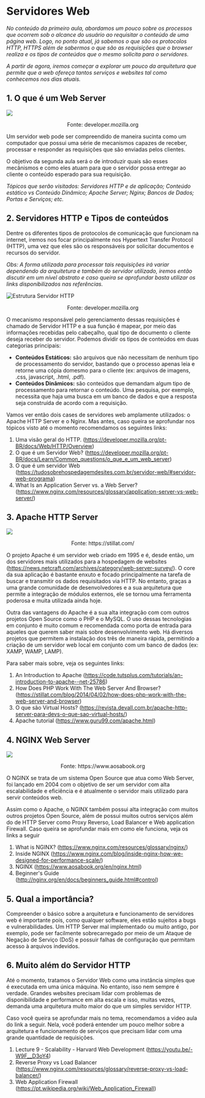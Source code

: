# Servidores Web

*No conteúdo da primeiro aula, abordamos um pouco sobre os processos que ocorrem sob o alcance do usuário ao requisitar o conteúdo de uma página web. Logo, no ponto atual, já sabemos o que são os protocolos HTTP, HTTPS além de sabermos o que são as requisições que o browser realiza e os tipos de conteúdos que o mesmo solicita para o servidores.*

*A partir de agora, iremos começar a explorar um pouco da arquitetura que permite que a web ofereça tantos serviços e websites tal como conhecemos nos dias atuais.*

## 1. O que é um Web Server 

![](https://media.prod.mdn.mozit.cloud/attachments/2016/08/09/13677/d031b77dee83f372ffa4e0389d68108b/Fetching_a_page.png) 
<p style="text-align: center;">Fonte: developer.mozilla.org</p>


Um servidor web pode ser compreendido de maneira sucinta como um computador que possui uma série de mecanismos capazes de receber, processar e responder as requisições que são enviadas pelos clientes.

O objetivo da segunda aula será o de introduzir quais são esses mecânismos e como eles atuam para que o servidor possa entregar ao cliente o conteúdo esperado para sua requisição.

*Tópicos que serão visitados: Servidores HTTP e de aplicação; Conteúdo estático vs Conteúdo Dinâmico; Apache Server; Nginx; Bancos de Dados; Portas e Serviços; etc.*

## 2. Servidores HTTP e Tipos de conteúdos

Dentre os diferentes tipos de protocolos de comunicação que funcionam na internet, iremos nos focar principalmente nos Hypertext Transfer Protocol (HTTP), uma vez que eles são os responsáveis por solicitar documentos e recursos do servidor.

*Obs: A forma utilizada para processar tais requisições irá variar dependendo da arquitetura e também do servidor utilizado, iremos então discutir em um nível abstrato e caso queira se aprofundar basta utilizar os links disponibilizados nas referências.*

![Estrutura Servidor HTTP](https://i.imgur.com/HHyYUgW.png)
<p style="text-align: center;">Fonte: developer.mozilla.org</p>

O mecanismo responsável pelo gerenciamento dessas requisições é chamado de Servidor HTTP e a sua função é mapear, por meio das informações recebidas pelo cabeçalho, qual tipo de documento o cliente deseja receber do servidor. Podemos dividir os tipos de conteúdos em duas categorias principais:

* **Conteúdos Estáticos:** são arquivos que não necessitam de nenhum tipo de processamento do servidor, bastando que o processo apenas leia e retorne uma cópia domesmo para o cliente (ex: arquivos de imagens, .css, javascript, .html, .pdf).
* **Conteúdos Dinâmicos:** são conteúdos que demandam algum tipo de processamento para retornar o conteúdo. Uma pesquisa, por exemplo, necessita que haja uma busca em um banco de dados e que a resposta seja construída de acordo com a requisição.

Vamos ver então dois cases de servidores web amplamente utilizados: o Apache HTTP Server e o Nginx. Mas antes, caso queira se aprofundar nos tópicos visto até o momento recomendamos os seguintes links:

1. Uma visão geral do HTTP. (https://developer.mozilla.org/pt-BR/docs/Web/HTTP/Overview)
2. O que é um Servidor Web? (https://developer.mozilla.org/pt-BR/docs/Learn/Common_questions/o_que_e_um_web_server)
3. O que é um servidor Web (https://tudosobrehospedagemdesites.com.br/servidor-web/#servidor-web-programa)
4. What Is an Application Server vs. a Web Server? (https://www.nginx.com/resources/glossary/application-server-vs-web-server/)

## 3. Apache HTTP Server

![](https://s3.amazonaws.com/stillat/img/ch1_request_lifecycle.png) 
<p style="text-align: center;">Fonte: https://stillat.com/</p>

O projeto Apache é um servidor web criado em 1995 e é, desde então, um dos servidores mais utilizados para a hospedagem de websites (https://news.netcraft.com/archives/category/web-server-survey/). O core da sua aplicação é bastante enxuto e focado principalmente na tarefa de buscar e transmitir os dados requisitados via HTTP. No entanto, graças a uma grande comunidade de desenvolvedores e a sua arquitetura que permite a integração de módulos externos, ele se tornou uma ferramenta poderosa e muita utilizada ainda hoje.

Outra das vantagens do Apache é a sua alta integração com com outros projetos Open Source como o PHP e o MySQL. O uso dessas tecnologias em conjunto é muito comum e recomendada como porta de entrada para aqueles que querem saber mais sobre desenvolvimento web. Há diversos projetos que permitem a instalação dos três de maneira rápida, permitindo a criação de um servidor web local em conjunto com um banco de dados (ex: XAMP, WAMP, LAMP).

Para saber mais sobre, veja os seguintes links:

1. An Introduction to Apache (https://code.tutsplus.com/tutorials/an-introduction-to-apache--net-25786)
2. How Does PHP Work With The Web Server And Browser? (https://stillat.com/blog/2014/04/02/how-does-php-work-with-the-web-server-and-browser)
3. O que são Virtual Hosts? (https://revista.devall.com.br/apache-http-server-para-devs-o-que-sao-virtual-hosts/)
4. Apache tutorial (https://www.guru99.com/apache.html)

## 4. NGINX Web Server

![](https://www.aosabook.org/images/nginx/architecture.png) 
<p style="text-align: center;">Fonte: https://www.aosabook.org</p>

O NGINX se trata de um sistema Open Source que atua como Web Server, foi lançado em 2004 com o objetivo de ser um servidor com alta escalabilidade e eficiência e é atualmente o servidor mais utilizado para servir conteúdos web.

Assim como o Apache, o NGINX também possui alta integração com muitos outros projetos Open Source, além de possui muitos outros serviços além do de HTTP Server como Proxy Reverso, Load Balancer e Web application Firewall. Caso queira se aprofundar mais em como ele funciona, veja os links a seguir

1. What is NGINX? (https://www.nginx.com/resources/glossary/nginx/)
2. Inside NGINX (https://www.nginx.com/blog/inside-nginx-how-we-designed-for-performance-scale/)
3. NGINX (https://www.aosabook.org/en/nginx.html)
4. Beginner's Guide (http://nginx.org/en/docs/beginners_guide.html#control)

## 5. Qual a importância?

Compreender o básico sobre a arquitetura e funcionamento de servidores web é importante pois, como qualquer software, eles estão sujeitos a bugs e vulnerabilidades. Um HTTP Server mal implementado ou muito antigo, por exemplo, pode ser facilmente sobrecarregado por meio de um Ataque de Negação de Serviço (DoS) e possuir falhas de configuração que permitam acesso à arquivos indevidos.

## 6. Muito além do Servidor HTTP

Até o momento, tratamos o Servidor Web como uma instância simples que é executada em uma única máquina. No entanto, isso nem sempre é verdade. Grandes websites precisam lidar com problemas de disponibilidade e performance em alta escala e isso, muitas vezes, demanda uma arquitetura muito maior do que um simples servidor HTTP.

Caso você queira se aprofundar mais no tema, recomendamos a video aula do link a seguir. Nela, você poderá entender um pouco melhor sobre a arquitetura e funcionamento de serviços que precisam lidar com uma grande quantidade de requisições.

1. Lecture 9 - Scalability - Harvard Web Development (https://youtu.be/-W9F__D3oY4)
2. Reverse Proxy vs Load Balancer (https://www.nginx.com/resources/glossary/reverse-proxy-vs-load-balancer/)
3. Web Application Firewall (https://pt.wikipedia.org/wiki/Web_Application_Firewall)

